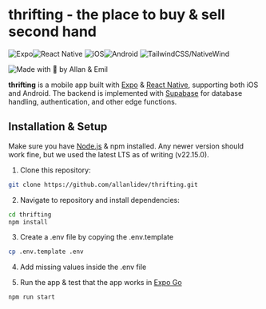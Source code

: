 # thrifting - the place to buy & sell second hand

![Expo](https://img.shields.io/badge/expo-111113?style=for-the-badge&logo=expo)![React Native](https://img.shields.io/badge/react%20native-20232A?style=for-the-badge&logo=react) ![iOS](https://img.shields.io/badge/ios-000000?style=for-the-badge&logo=apple)![Android](https://img.shields.io/badge/android-fff?style=for-the-badge&logo=android) ![TailwindCSS/NativeWind](https://img.shields.io/badge/tailwindcss/nativewind-111113?style=for-the-badge&logo=tailwindcss)

![Made with 💙 by Allan & Emil](https://img.shields.io/badge/made%20with%20💙%20by%20Allan%20&%20Emil-000000?style=for-the-badge)

**thrifting** is a mobile app built with [Expo](https://expo.dev) & [React Native](https://reactnative.dev), supporting both iOS and Android. The backend is implemented with [Supabase](https://supabase.com) for database handling, authentication, and other edge functions.

## Installation & Setup

Make sure you have [Node.js](https://nodejs.org/en/) & npm installed. Any newer version should work fine, but we used the latest LTS as of writing (v22.15.0).

1. Clone this repository:

```zsh
git clone https://github.com/allanlidev/thrifting.git
```

2. Navigate to repository and install dependencies:

```zsh
cd thrifting
npm install
```

3. Create a .env file by copying the .env.template

```zsh
cp .env.template .env
```

4. Add missing values inside the .env file

5. Run the app & test that the app works in [Expo Go](https://expo.dev/go)

```zsh
npm run start
```
